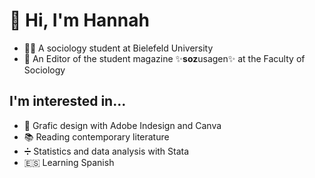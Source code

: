 # 👋 Hi, I'm Hannah
- 👩‍🎓 A sociology student at Bielefeld University
- 📗 An Editor of the student magazine ✨<b>soz</b>usagen✨ at the Faculty of Sociology

## I'm interested in...
- 💞 Grafic design with Adobe Indesign and Canva
- 📚 Reading contemporary literature
- ➗ Statistics and data analysis with Stata
- 🇪🇸 Learning Spanish
